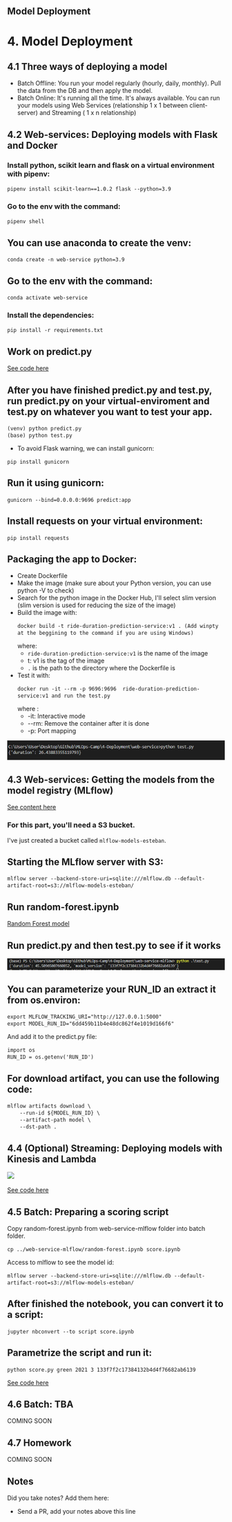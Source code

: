 ## Model Deployment
# 4. Model Deployment

## 4.1 Three ways of deploying a model
-   Batch Offline: You run your model regularly (hourly, daily, monthly). Pull the data from the DB and then apply the model.
-   Batch Online: It's running all the time. It's always available. You can run your models using Web Services (relationship 1 x 1 between client-server) and Streaming ( 1 x n relationship)


## 4.2 Web-services: Deploying models with Flask and Docker
### Install python, scikit learn and flask on a virtual environment with pipenv:
```
pipenv install scikit-learn==1.0.2 flask --python=3.9
```
### Go to the env with the command:
```
pipenv shell
```
## You can use anaconda to create the venv:
```
conda create -n web-service python=3.9
```
## Go to the env with the command:
```
conda activate web-service
```
### Install the dependencies:
```
pip install -r requirements.txt
```
## Work on predict.py
[See code here](web-service/)
## After you have finished predict.py and test.py, run predict.py on your virtual-enviroment and test.py on whatever you want to test your app.
```
(venv) python predict.py
(base) python test.py
```
- To avoid Flask warning, we can install gunicorn:
```
pip install gunicorn
```
## Run it using gunicorn:
```
gunicorn --bind=0.0.0.0:9696 predict:app
```
## Install requests on your virtual environment:
```
pip install requests
```
## Packaging the app to Docker:
- Create Dockerfile
- Make the image (make sure about your Python version, you can use python -V to check)
- Search for the python image in the Docker Hub, I'll select slim version (slim version is used for reducing the size of the image)
- Build the image with:
  ```
  docker build -t ride-duration-prediction-service:v1 . (Add winpty at the beggining to the command if you are using Windows)
  ```
  where:
  -   `ride-duration-prediction-service:v1` is the name of the image
  - t: v1 is the tag of the image
  -  `.` is the path to the directory where the Dockerfile is
- Test it with:
  ```
  docker run -it --rm -p 9696:9696  ride-duration-prediction-service:v1 and run the test.py
  ```
  where : 
  -   -it: Interactive mode
  -   --rm: Remove the container after it is done
  -   -p: Port mapping

![Result: ](images/docker_test_py.PNG)

## 4.3 Web-services: Getting the models from the model registry (MLflow)

[See content here](web-service-mlflow/)


### For this part, you'll need a S3 bucket.
I've just created a bucket called `mlflow-models-esteban`.
## Starting the MLflow server with S3:
```
mlflow server --backend-store-uri=sqlite:///mlflow.db --default-artifact-root=s3://mlflow-models-esteban/
```
## Run random-forest.ipynb
[Random Forest model](web-service/random-forest.ipynb)

## Run predict.py and then test.py to see if it works

![All working](images/web-service-mflow-working.PNG)

## You can parameterize your RUN_ID an extract it from os.environ:

```
export MLFLOW_TRACKING_URI="http://127.0.0.1:5000"
export MODEL_RUN_ID="6dd459b11b4e48dc862f4e1019d166f6"

```
And add it to the predict.py file:

```
import os
RUN_ID = os.getenv('RUN_ID')
```


## For download artifact, you can use the following code:
```
mlflow artifacts download \
    --run-id ${MODEL_RUN_ID} \
    --artifact-path model \
    --dst-path .
```





## 4.4 (Optional) Streaming: Deploying models with Kinesis and Lambda 

<a href="https://www.youtube.com/watch?v=TCqr9HNcrsI&list=PL3MmuxUbc_hIUISrluw_A7wDSmfOhErJK">
  <img src="images/thumbnail-4-04.jpg">
</a>


[See code here](streaming/)


## 4.5 Batch: Preparing a scoring script
Copy random-forest.ipynb from web-service-mlflow folder into batch folder.
```
cp ../web-service-mlflow/random-forest.ipynb score.ipynb
```

Access to mlflow to see the model id:
```
mlflow server --backend-store-uri=sqlite:///mlflow.db --default-artifact-root=s3://mlflow-models-esteban/
```

## After finished the notebook, you can convert it to a script:
```
jupyter nbconvert --to script score.ipynb
```

## Parametrize the script and run it:
```
python score.py green 2021 3 133f7f2c17384132b4d4f76682ab6139
```



[See code here](batch/)


## 4.6 Batch: TBA

COMING SOON



## 4.7 Homework

COMING SOON


## Notes

Did you take notes? Add them here:

* Send a PR, add your notes above this line